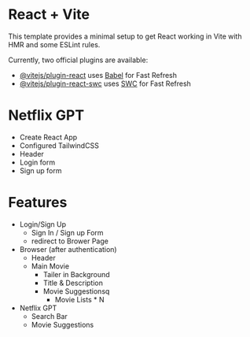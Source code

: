 # React + Vite

This template provides a minimal setup to get React working in Vite with HMR and some ESLint rules.

Currently, two official plugins are available:

- [@vitejs/plugin-react](https://github.com/vitejs/vite-plugin-react/blob/main/packages/plugin-react) uses [Babel](https://babeljs.io/) for Fast Refresh
- [@vitejs/plugin-react-swc](https://github.com/vitejs/vite-plugin-react/blob/main/packages/plugin-react-swc) uses [SWC](https://swc.rs/) for Fast Refresh

# Netflix GPT
- Create React App
- Configured TailwindCSS
- Header
- Login form
- Sign up form

# Features
- Login/Sign Up
    - Sign In / Sign up Form
    - redirect to Brower Page
- Browser (after authentication)
    - Header
    - Main Movie
        - Tailer in Background
        - Title & Description
        - Movie Suggestionsq
            - Movie Lists * N
- Netflix GPT
    - Search Bar
    - Movie Suggestions
